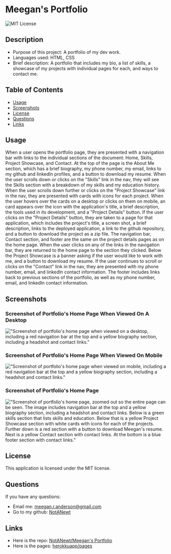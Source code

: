 # Meegan's Portfolio

![MIT License](https://img.shields.io/badge/license-MIT-green)

## Description

- Purpose of this project: A portfolio of my dev work.
- Languages used: HTML, CSS
- Brief description: A portfolio that includes my bio, a list of skills, a showcase of my projects with individual pages for each, and ways to contact me.

## Table of Contents

- [Usage](#usage)
- [Screenshots](#screenshots)
- [License](#license)
- [Questions](#questions)
- [Links](#links)

## Usage

When a user opens the portfolio page, they are presented with a navigation bar with links to the individual sections of the document: Home, Skills, Project Showcase, and Contact. At the top of the page is the About Me section, which has a brief biography, my phone number, my email, links to my github and linkedIn profiles, and a button to download my resume. When the user scrolls down or clicks on the "Skills" link in the nav, they will see the Skills section with a breakdown of my skills and my education history. When the user scrolls down further or clicks on the "Project Showcase" link in the nav, they are presented with cards with icons for each project. When the user hovers over the cards on a desktop or clicks on them on mobile, an card appears over the icon with the application's title, a brief description, the tools used in its development, and a "Project Details" button. If the user clicks on the "Project Details" button, they are taken to a page for that application, which includes the project's title, a screen shot, a brief description, links to the deployed application, a link to the github repository, and a button to download the project as a zip file. The navigation bar, Contact section, and footer are the same on the project details pages as on the home page. When the user clicks on any of the links in the navigation bar, they are returned to the home page to the section they clicked. Below the Project Showcase is a banner asking if the user would like to work with me, and a button to download my resume. If the user continues to scroll or clicks on the "Contact" link in the nav, they are presented with my phone number, email, and linkedIn contact information. The footer includes links back to previous sections of the portfolio, as well as my phone number, email, and linkedIn contact information.

## Screenshots

### Screenshot of Portfolio's Home Page When Viewed On A Desktop

!["Screenshot of portfolio's home page when viewed on a desktop, including a red navigation bar at the top and a yellow biography section, including a headshot and contact links."](./assets/img/portfolio_v3_desktop_ss.PNG)

### Screenshot of Portfolio's Home Page When Viewed On Mobile

!["Screenshot of portfolio's home page when viewed on mobile, including a red navigation bar at the top and a yellow biography section, including a headshot and contact links."](./assets/img/portfolio_v3_mobile_ss.png)

### Screenshot of Portfolio's Home Page

!["Screenshot of portfolio's home page, zoomed out so the entire page can be seen. The image includes navigation bar at the top and a yellow biography section, including a headshot and contact links. Below is a green skills section that lists skills and education. Below that is a yellow Project Showcase section with white cards with icons for each of the projects. Further down is a red section with a button to download Meegan's resume. Next is a yellow Contact section with contact links. At the bottom is a blue footer section with contact links."](./assets/img/portfolio_v3_desktop_large_ss.png)

## License

This application is licensed under the MIT license.

## Questions

If you have any questions:

- Email me: [meegan.r.anderson@gmail.com](mailto:meegan.r.anderson@gmail.com)
- Go to my github: [NotANewt](https://github.com/NotANewt)

## Links

- Here is the repo: [NotANewt/Meegan's Portfolio](https://github.com/NotANewt/portfolio)
- Here is the pages: [herokkuapp/pages](https://meegan-react-portfolio.herokuapp.com/)
